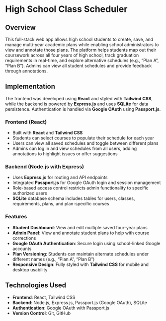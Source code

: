 # High School Class Scheduler

## Overview  
This full-stack web app allows high school students to create, save, and manage multi-year academic plans while enabling school administrators to view and annotate those plans. The platform helps students map out their coursework across all four years of high school, track graduation requirements in real-time, and explore alternative schedules (e.g., “Plan A”, “Plan B”). Admins can view all student schedules and provide feedback through annotations.

## Implementation  
The frontend was developed using **React** and styled with **Tailwind CSS**, while the backend is powered by **Express.js** and uses **SQLite** for data persistence. Authentication is handled via **Google OAuth** using **Passport.js**.

### Frontend (React)  
- Built with **React** and **Tailwind CSS**
- Students can select courses to populate their schedule for each year  
- Users can view all saved schedules and toggle between different plans  
- Admins can log in and view schedules from all users, adding annotations to highlight issues or offer suggestions  

### Backend (Node.js with Express)  
- Uses **Express.js** for routing and API endpoints  
- Integrated **Passport.js** for Google OAuth login and session management  
- Role-based access control restricts admin functionality to specific authorized users  
- **SQLite** database schema includes tables for users, classes, requirements, plans, and plan-specific courses  

### Features  
- **Student Dashboard**: View and edit multiple saved four-year plans  
- **Admin Panel**: View and annotate student plans to help with course corrections   
- **Google OAuth Authentication**: Secure login using school-linked Google accounts  
- **Plan Versioning**: Students can maintain alternate schedules under different names (e.g., “Plan A”, “Plan B”)  
- **Responsive Design**: Fully styled with **Tailwind CSS** for mobile and desktop usability  

## Technologies Used  
- **Frontend**: React, Tailwind CSS  
- **Backend**: Node.js, Express.js, Passport.js (Google OAuth), SQLite  
- **Authentication**: Google OAuth with Passport.js  
- **Version Control**: Git, GitHub  
